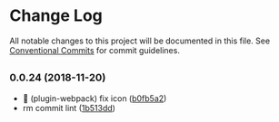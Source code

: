 # Change Log

All notable changes to this project will be documented in this file.
See [Conventional Commits](https://conventionalcommits.org) for commit guidelines.

## <small>0.0.24 (2018-11-20)</small>

* :bug: (plugin-webpack) fix icon ([b0fb5a2](https://github.com/BarryYan/nsp/commit/b0fb5a2))
* rm commit lint ([1b513dd](https://github.com/BarryYan/nsp/commit/1b513dd))
